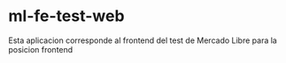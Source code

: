 # ml-fe-test-web
Esta aplicacion corresponde al frontend del test de Mercado Libre para la posicion frontend
